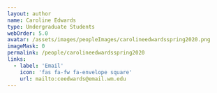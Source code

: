 ```yaml
---
layout: author
name: Caroline Edwards
type: Undergraduate Students
webOrder: 5.0
avatar: /assets/images/peopleImages/carolineedwardsspring2020.png
imageMask: 0
permalink: /people/carolineedwardsspring2020
links:
  - label: 'Email'
    icon: 'fas fa-fw fa-envelope square'
    url: mailto:ceedwards@email.wm.edu
---
```

